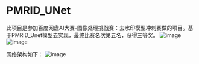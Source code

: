 # PMRID_UNet
此项目是参加百度网盘AI大赛-图像处理挑战赛：去水印模型冲刺赛做的项目。基于PMRID_Unet模型去实现，最终比赛名次第五名，获得三等奖。
![image](https://github.com/AliaXueting/PMRID_UNet/assets/96671351/3e56a80d-91d8-4ccb-a28e-cc58525c1b49)
![image](https://github.com/AliaXueting/PMRID_UNet/assets/96671351/67307ecb-83bc-4d0b-9225-680a8110c891)

网络架构如下：
![image](https://github.com/AliaXueting/PMRID_UNet/assets/96671351/fe75f868-8add-4855-adad-15bd83141401)



